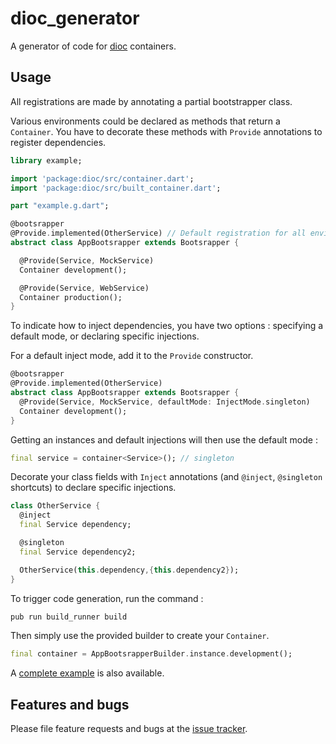 # dioc_generator

A generator of code for [dioc](https://pub.dartlang.org/packages/dioc) containers.

## Usage

All registrations are made by annotating a partial bootstrapper class.

Various environments could be declared as methods that return a `Container`. You have to decorate these methods with `Provide` annotations to register dependencies.

```dart
library example;

import 'package:dioc/src/container.dart';
import 'package:dioc/src/built_container.dart';

part "example.g.dart";

@bootsrapper
@Provide.implemented(OtherService) // Default registration for all environments
abstract class AppBootsrapper extends Bootsrapper {

  @Provide(Service, MockService)
  Container development();

  @Provide(Service, WebService)
  Container production();
}
```

To indicate how to inject dependencies, you have two options : specifying a default mode, or declaring specific injections.

For a default inject mode, add it to the `Provide` constructor.

```dart
@bootsrapper
@Provide.implemented(OtherService)
abstract class AppBootsrapper extends Bootsrapper {
  @Provide(Service, MockService, defaultMode: InjectMode.singleton)
  Container development();
}
```

Getting an instances and default injections will then use the default mode :

```dart
final service = container<Service>(); // singleton
```

Decorate your class fields with `Inject` annotations (and `@inject`, `@singleton` shortcuts) to declare specific injections.


```dart
class OtherService {
  @inject
  final Service dependency;

  @singleton
  final Service dependency2;

  OtherService(this.dependency,{this.dependency2});
}
```

To trigger code generation, run the command :

```bash
pub run build_runner build
```

Then simply use the provided builder to create your `Container`.

```dart
final container = AppBootsrapperBuilder.instance.development();
```

A [complete example](https://github.com/aloisdeniel/dioc/tree/master/example) is also available.


## Features and bugs

Please file feature requests and bugs at the [issue tracker][tracker].

[tracker]: https://github.com/aloisdeniel/dioc/issues
